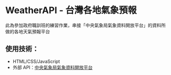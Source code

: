 # WeatherAPI - 台灣各地氣象預報

此為參加政府職訓班的練習作業，串接「中央氣象局氣象資料開放平台」的資料所做的各地天氣預報平台

## 使用技術：
- HTML/CSS/JavaScript
- 外部 API：[中央氣象局氣象資料開放平台](https://opendata.cwb.gov.tw/index)
